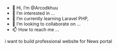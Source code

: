 - 👋 Hi, I’m @Arcodkhuu
- 👀 I’m interested in ...
- 🌱 I’m currently learning Laravel PHP, 
- 💞️ I’m looking to collaborate on ...
- 📫 How to reach me ...

 i want to build professional website for News portal
